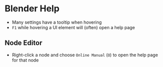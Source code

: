 # Blender Help

- Many settings have a tooltip when hovering
- `F1` while hovering a UI element will (often) open a help page

## Node Editor

- Right-click a node and choose `Online Manual` (`O`) to open the help page for that node
